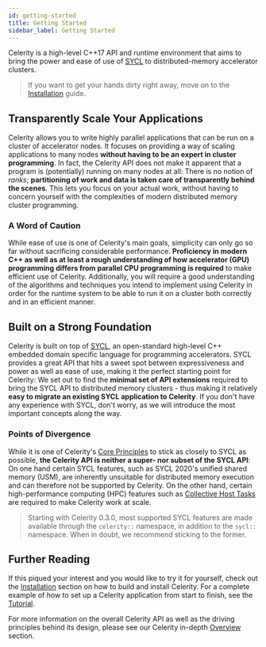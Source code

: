 ```yaml
---
id: getting-started
title: Getting Started
sidebar_label: Getting Started
---
```


Celerity is a high-level C++17 API and runtime environment that aims to bring
the power and ease of use of [SYCL](https://www.khronos.org/sycl/) to
distributed-memory accelerator clusters.

> If you want to get your hands dirty right away, move on to the
> [Installation](installation.md) guide.

## Transparently Scale Your Applications

Celerity allows you to write highly parallel applications that can be run on a
cluster of accelerator nodes. It focuses on providing a way of scaling
applications to many nodes **without having to be an expert in cluster
programming**. In fact, the Celerity API does not make it apparent that a
program is (potentially) running on many nodes at all: There is no notion of
_ranks_; **partitioning of work and data is taken care of transparently behind the
scenes**. This lets you focus on your actual work, without having to concern
yourself with the complexities of modern distributed memory cluster programming.

### A Word of Caution

While ease of use is one of Celerity's main goals, simplicity can only go so far
without sacrificing considerable performance. **Proficiency in modern C++ as
well as at least a rough understanding of how accelerator (GPU) programming
differs from parallel CPU programming is required** to make efficient use of
Celerity. Additionally, you will require a good understanding of the algorithms
and techniques you intend to implement using Celerity in order for the runtime
system to be able to run it on a cluster both correctly and in an efficient
manner.

## Built on a Strong Foundation

Celerity is built on top of [SYCL](https://www.khronos.org/sycl/), an
open-standard high-level C++ embedded domain specific language for programming
accelerators. SYCL provides a great API that hits a sweet spot between
expressiveness and power as well as ease of use, making it the perfect starting
point for Celerity: We set out to find the **minimal set of API extensions**
required to bring the SYCL API to distributed memory clusters - thus making it
relatively **easy to migrate an existing SYCL application to Celerity**. If you
don't have any experience with SYCL, don't worry, as we will introduce the most
important concepts along the way.

### Points of Divergence

While it is one of Celerity's [Core Principles](core-principles.md) to stick as
closely to SYCL as possible, **the Celerity API is neither a super- nor subset
of the SYCL API**: On one hand certain SYCL features, such as SYCL 2020's
unified shared memory (USM), are inherently unsuitable for distributed memory
execution and can therefore not be supported by Celerity. On the other hand,
certain high-performance computing (HPC) features such as [Collective Host
Tasks](host-tasks.md#experimental-collective-host-tasks) are required to make
Celerity work at scale.

> Starting with Celerity 0.3.0, most supported SYCL features are made available
> through the `celerity::` namespace, in addition to the `sycl::` namespace.
> When in doubt, we recommend sticking to the former.

## Further Reading

If this piqued your interest and you would like to try it for yourself, check
out the [Installation](installation.md) section on how to build and install
Celerity. For a complete example of how to set up a Celerity application from
start to finish, see the [Tutorial](tutorial.md).

For more information on the overall Celerity API as well as the driving
principles behind its design, please see our Celerity in-depth
[Overview](overview.md) section.
